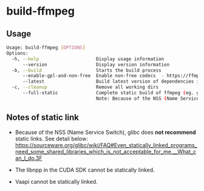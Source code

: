 build-ffmpeg
==========

## Usage

```bash
Usage: build-ffmpeg [OPTIONS]
Options:
  -h, --help                     Display usage information
      --version                  Display version information
  -b, --build                    Starts the build process
      --enable-gpl-and-non-free  Enable non-free codecs  - https://ffmpeg.org/legal.html
      --latest                   Build latest version of dependencies if newer available
  -c, --cleanup                  Remove all working dirs
      --full-static              Complete static build of ffmpeg (eg. glibc, pthreads etc...) **only Linux**
                                 Note: Because of the NSS (Name Service Switch), glibc does not recommend static links.
```

## Notes of static link

- Because of the NSS (Name Service Switch), glibc does **not recommend** static links. See detail
  below: https://sourceware.org/glibc/wiki/FAQ#Even_statically_linked_programs_need_some_shared_libraries_which_is_not_acceptable_for_me.__What_can_I_do.3F

- The libnpp in the CUDA SDK cannot be statically linked.
- Vaapi cannot be statically linked.

